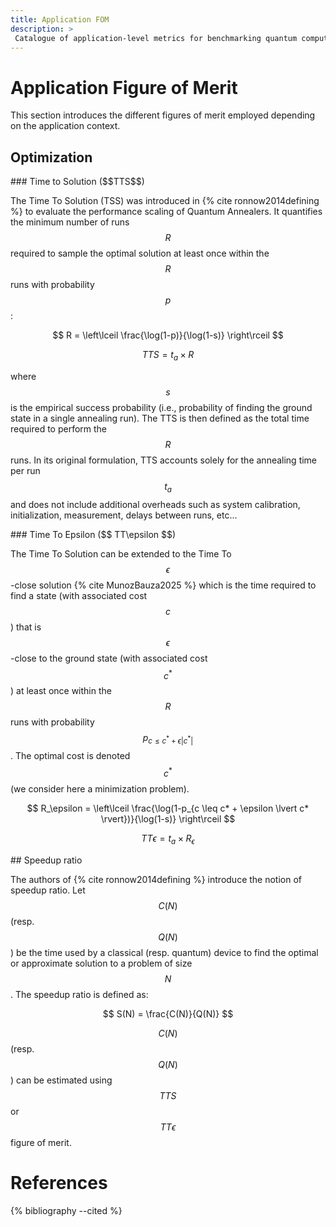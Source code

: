 ```yaml
---
title: Application FOM
description: >
 Catalogue of application-level metrics for benchmarking quantum computers: time and ratio metrics.
---
```


# Application Figure of Merit

This section introduces the different figures of merit employed depending on the application context.

## Optimization

<div id="time-to-solution"></div>
### Time to Solution ($$TTS$$)

The Time To Solution (TSS) was introduced in {% cite ronnow2014defining %} to evaluate the performance scaling of Quantum Annealers. It quantifies the minimum number of runs $$R$$ required to sample the optimal solution at least once within the $$R$$ runs with probability $$p$$:

$$ R = \left\lceil \frac{\log(1-p)}{\log(1-s)} \right\rceil $$

$$ TTS = t_a \times R $$

where $$s$$ is the empirical success probability (i.e., probability of finding the ground state in a single annealing run). The TTS is then defined as the total time required to perform the $$R$$ runs. In its original formulation, TTS accounts solely for the annealing time per run $$t_a$$ and does not include additional overheads such as system calibration, initialization, measurement, delays between runs, etc...

<div id="time-to-epsilon"></div>
### Time To Epsilon ($$ TT\epsilon $$)

The Time To Solution can be extended to the Time To $$\epsilon$$-close solution {% cite MunozBauza2025 %} which is the time required to find a state (with associated cost $$c$$) that is $$\epsilon$$-close to the ground state (with associated cost $$c^*$$) at least once within the $$R$$ runs with probability $$p_{c \leq c^* + \epsilon \lvert c^* \rvert}$$. The optimal cost is denoted $$c^*$$ (we consider here a minimization problem). 


$$ R_\epsilon = \left\lceil \frac{\log(1-p_{c \leq c* + \epsilon \lvert c* \rvert})}{\log(1-s)} \right\rceil $$

$$ TT \epsilon = t_a \times R_\epsilon $$

<!-- Ajouter les déclinaisons des différents TTS avec calculs ou non annealing run. -->

<div id="speedup-ratio"></div>
## Speedup ratio

The authors of {% cite ronnow2014defining %} introduce the notion of speedup ratio. Let $$C(N)$$ (resp. $$Q(N)$$) be the time used by a classical (resp. quantum) device to find the optimal or approximate solution to a problem of size $$N$$. The speedup ratio is defined as:

$$ S(N) = \frac{C(N)}{Q(N)} $$

$$C(N)$$ (resp. $$Q(N)$$) can be estimated using $$TTS$$ or $$TT\epsilon$$ figure of merit.



<!--

Three basic and independent Figure Of Merits (FOMs) are usually sufficient to compare computers ability to solve a problem:
- Quality
- Speed
- Cost

Quality FOM tries to answer the question "Does this computer improves the results found by another one ?" 

These three basic FOMs can be combined and there exist possible trade-offs between each quantity. However, benchmark studies should furnish a full picture considering each time these three FOM. 

# Quality measures

## Success probability 

The \\(x \leq 5\\) success probability also called optimal solution probability, is the probability of finding the ground state of an Hamiltonian.

$$ s = P(X = E_\mathrm{gs}) $$

where $$X$$ denotes the random variable related to energies and $$E_\mathrm{gs}$$ denotes the ground state energy.

## Quality ratio

The quality ratio is specific to each Hamiltonian and is specified as:

$$ r = \frac{E-E_\mathrm{max}}{E_\mathrm{min}-E_\mathrm{max}} $$

where $$E$$ is the energy obtained by the quantum simulation of an instance-related Hamiltonian, $$E_\mathrm{max}$$ and $$E_\mathrm{min}$$ are the largest and smallest eigenvalues of the Hamiltonian.

# Time measures

-->

# References
{% bibliography --cited %}